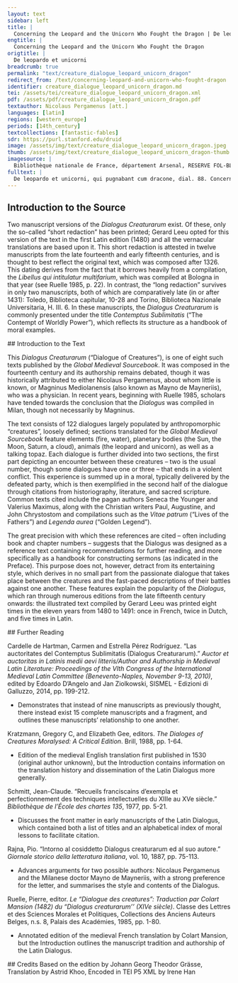 ```yaml
---
layout: text
sidebar: left
title: |
  Concerning the Leopard and the Unicorn Who Fought the Dragon | De leopardo et unicorni
engtitle: |
  Concerning the Leopard and the Unicorn Who Fought the Dragon
origtitle: |
  De leopardo et unicorni
breadcrumb: true
permalink: "text/creature_dialogue_leopard_unicorn_dragon"
redirect_from: /text/concerning-leopard-and-unicorn-who-fought-dragon
identifier: creature_dialogue_leopard_unicorn_dragon.md
tei: /assets/tei/creature_dialogue_leopard_unicorn_dragon.xml
pdf: /assets/pdf/creature_dialogue_leopard_unicorn_dragon.pdf
textauthor: Nicolaus Pergamenus [att.]
languages: [latin]
regions: [western_europe]
periods: [14th_century]
textcollections: [fantastic-fables]
sdr: https://purl.stanford.edu/druid 
image: /assets/img/text/creature_dialogue_leopard_unicorn_dragon.jpeg
thumb: /assets/img/text/creature_dialogue_leopard_unicorn_dragon-thumb.jpeg
imagesource: |
  Bibliothèque nationale de France, département Arsenal, RESERVE FOL-BL-911, f.73r [Public Domain]
fulltext: |
  De leopardo et unicorni, qui pugnabant cum dracone, dial. 88. Concerning the Leopard and the Unicorn Who Fought the Dragon, the eighty-eighth dialogue ﻿Leopardus, ut Solmus dicit, animal est generatum ex leone et pardo. The leopard, as Solinus says, was born from the lion and the panther. Horum feminæ sunt audaciores et fortiores maribus. The females of this species are braver and stronger than the males. Plinius: aliquis volens resistere leopardis furentibus, fricet allia inter manus, nee mora, leopardus resiliet nec resistet, quia odorem allii sustinere non potest. Pliny writes that someone who wants to combat raging leopards should immediately rub garlic cloves between his hands. The leopard will retreat and fight no longer, since it cannot bear the odor of garlic. Leopardus subrufum colorem habet, maculas per totum nigras; multo minores sunt quam leones. Moreover, leopards are orange in color but covered in black spots, and are are much smaller than lions. Leopardus, quando comedit aliquod venenum, stercus hominis quærit, quod comedit, et sanatur. Ambrosius. Ambrose claims that if a leopard has eaten poison, it will seek out a man’s excrement, which, once consumed, heals it. Hæ bestiæ sunt crudelissimæ naturaliter, ita quod sic domesticari non possunt, ut obliviscantur crudelitatis suæ. These beasts are most cruel by nature, and cannot be tamed to forget their cruelty. Domesticantur tamen ad venandum. Nevertheless they can be trained to hunt. Igitur dum ad prædam in venatione ducuntur, relaxantur, quam si quarto aut quinto saltu non potest capere, subsistit iratus fortiter, et nisi statim venator furenti bestiæ aliquam bestiam offerat, cujus sanguine placetur, irruit in venatorem vel quoscunque obvios, quia impossibile est placari eum nisi in sanguine. When leopards are led to their prey in the course of a hunt, they become calm. However, if a leopard is unable to seize his prey in four or five leaps, he stops, profoundly angered. In such cases, unless a hunter offers some animal to the furious beast, so as to placate it with blood, it will charge at the hunter or whoever else happens to be in its way. It is impossible to calm a leopard down except by bloodshed. Hic pugnabat cum dracone, sed non prævalebat, propter quod ad unicornem perrexit et humiliter ipsum obsecravit dicens: eminens es ac virtuosus et doctus belli, peto obnixe, quod me defendas a furore draconis. Once, a Leopard fought with a Dragon, but he did not prevail. Therefore, he headed to the Unicorn and humbly entreated him, saying, “You are lofty, and virtuous, and learned in war. I beseech you with all my heart to defend me from the Dragon’s madness.” Unicornis autem se sublimare cœpit et audiens de se talia dici ait: verum dicis, quia doctus sum prælii, propterea optime defensabo te, noli pavere, cum enim aperiet draco os suum, in gutture ipsum cornu perforabo. The Unicorn began to rise upon hearing such words spoken about himself. He said, “You speak truly, since I am battlewise, and I shall protect you in the best way possible. Do not fear, for when the Dragon opens his mouth I will pierce his throat with my horn.” Cum autem ad draconem pariter venissent, leopardus bellum initiavit sperans de auxilio unicornis. After they had found the Dragon together, the Leopard began the fight, pinning his hopes on the Unicorn’s help. Draco vero certavit adversus eos et ignem et fœtorem ex ore emittebat, sed cum os aperiret, unicornis quam citius cucurrit volens ipsum in gutture transvibrare, draco vero agitavit caput et unicornis cornu in terram fixit dicens moriendo: qui pro alio vult pugnare, cupit se trucidare. The Dragon fought against them, spitting out fire and fumes. When he opened his mouth, the Unicorn charged at him as swiftly as he could, aiming to pierce through his throat. However, the Dragon shook his head, and drove the Unicorn’s horn into the earth. As the Unicorn died, the Dragon said to him, “He who wants to fight for another desires to slay himself. Sic enim stultum est, de se confidere ac de quo sibi non pertinet agonizare. It is foolish to be so self-assured and to fight over that which does not concern you.” Unde Eccl. XI0: de ea re, quæ te non molestat, ne certaveris. Indeed, as Ecclesiastes XI says, “Do not fight on account of that which does not vex you.” Ergo require in animo tuo a te ipso, quis es, quid facere vis, utrum factum illud ad te pertineat. Make yourself certain as to who you are, what you desire to do, and whether the matter concerns you. Ad minus ad alium te immiscere non debes. At the very least, you should not implicate yourself with another. Noli pro alio pugnare nec inter discordantes discordiam augere, sed fac, ut dicit Seneca: semper dissensio ab alio ineipiat, a te reconciliatio.  Quidam bellantes aggressi sunt inimicum, sed alius quidam cucurrit volens ipsum defendere et armavit se versus inimicos illius. Once, some warriors attacked their enemy, but some other man hastened to the fight, wanting only to defend the enemy; he even took up arms against the warriors. Illi autem dixerunt: amice, tibi injuriam non facimus, tolle quod tuum est et vade, quoniam de inimico nostro vindictam quærimus. Nevertheless, the warriors said, “Friend, we shall do you no injury. Take what is yours and depart, for we seek vengeance from our enemy alone.” Qui non acquiescens sermonibus corum ad bellum contra eos se paravit. The man, refusing to take heed of their words, prepared himself for war against them. Illi autem indignati cum inimico ipsum mutilaverunt. Indignant, the warriors cut him down along with their enemy. 
--- 
```

## Introduction to the Source 
<p>Two manuscript versions of the <em>Dialogus Creaturarum</em> exist. Of these, only the so-called “short redaction” has been printed; Gerard Leeu opted for this version of the text in the first Latin edition (1480) and all the vernacular translations are based upon it. This short redaction is attested in twelve manuscripts from the late fourteenth and early fifteenth centuries, and is thought to best reflect the original text, which was composed after 1326. This dating derives from the fact that it borrows heavily from a compilation, the <em>Libellus qui intitulatur multifarium</em>, which was compiled at Bologna in that year (see Ruelle 1985, p. 22). In contrast, the “long redaction” survives in only two manuscripts, both of which are comparatively late (in or after 1431): Toledo, Biblioteca capitular, 10-28 and Torino, Biblioteca Nazionale Universitaria, H. III. 6. In these manuscripts, the <em>Dialogus Creaturarum</em> is commonly presented under the title <em>Contemptus Sublimitatis</em> (“The Contempt of Worldly Power”), which reflects its structure as a handbook of moral examples.</p>
## Introduction to the Text 
<p>This<em> Dialogus Creaturarum</em> (“Dialogue of Creatures”), is one of eight such texts published by the <em>Global Medieval Sourcebook</em>. It was composed in the fourteenth century and its authorship remains debated, though it was historically attributed to either Nicolaus Pergamenus, about whom little is known, or Magninus Mediolanensis (also known as Mayno de Mayneriis), who was a physician. In recent years, beginning with Ruelle 1985, scholars have tended towards the conclusion that the <em>Dialogus</em> was compiled in Milan, though not necessarily by Magninus.</p> <p>The text consists of 122 dialogues largely populated by anthropomorphic “creatures”, loosely defined; sections translated for the <em>Global Medieval Sourcebook</em> feature elements (fire, water), planetary bodies (the Sun, the Moon, Saturn, a cloud), animals (the leopard and unicorn), as well as a talking topaz. Each dialogue is further divided into two sections, the first part depicting an encounter between these creatures – two is the usual number, though some dialogues have one or three – that ends in a violent conflict. This experience is summed up in a moral, typically delivered by the defeated party, which is then exemplified in the second half of the dialogue through citations from historiography, literature, and sacred scripture. Common texts cited include the pagan authors Seneca the Younger and Valerius Maximus, along with the Christian writers Paul, Augustine, and John Chrystostom and compilations such as the <em>Vitae patrum</em> (“Lives of the Fathers”) and <em>Legenda aurea</em> (“Golden Legend”).</p> <p>The great precision with which these references are cited – often including book and chapter numbers – suggests that the Dialogus was designed as a reference text containing recommendations for further reading, and more specifically as a handbook for constructing sermons (as indicated in the Preface). This purpose does not, however, detract from its entertaining style, which derives in no small part from the passionate dialogue that takes place between the creatures and the fast-paced descriptions of their battles against one another. These features explain the popularity of the <em>Dialogus</em>, which ran through numerous editions from the late fifteenth century onwards: the illustrated text compiled by Gerard Leeu was printed eight times in the eleven years from 1480 to 1491: once in French, twice in Dutch, and five times in Latin.</p>
## Further Reading 
<p>Cardelle de Hartman, Carmen and Estrella Pérez Rodríguez. “Las auctoritates del Contemptus Sublimitatis (Dialogus Creaturarum).” <em>Auctor et auctoritas in Latinis medii aevi litteris/Author and Authorship in Medieval Latin Literature: Proceedings of the VIth Congress of the International Medieval Latin Committee (Benevento-Naples, November 9-13, 2010)</em>, edited by Edoardo D’Angelo and Jan Ziolkowski, SISMEL - Edizioni di Galluzzo, 2014, pp. 199-212.</p> <ul> <li>Demonstrates that instead of nine manuscripts as previously thought, there instead exist 15 complete manuscripts and a fragment, and outlines these manuscripts’ relationship to one another.</li> </ul> <p>Kratzmann, Gregory C, and Elizabeth Gee, editors. <em>The Dialoges of Creatures Moralysed: A Critical Edition</em>. Brill, 1988, pp. 1-64.</p> <ul> <li>Edition of the medieval English translation first published in 1530 (original author unknown), but the Introduction contains information on the translation history and dissemination of the Latin Dialogus more generally.</li> </ul> <p>Schmitt, Jean-Claude. “Recueils franciscains d’exempla et perfectionnement des techniques intellectuelles du XIIIe au XVe siècle.” <em>Bibliothèque de l’École des chartes 135</em>, 1977, pp. 5-21.</p> <ul> <li>Discusses the front matter in early manuscripts of the Latin Dialogus, which contained both a list of titles and an alphabetical index of moral lessons to facilitate citation.</li> </ul> <p dir="ltr" id="docs-internal-guid-941dc6df-7fff-6fc1-6675-823656029460">Rajna, Pio. “Intorno al cosiddetto Dialogus creaturarum ed al suo autore.” <em>Giornale storico della letteratura italiana</em>, vol. 10, 1887, pp. 75-113.</p> <ul dir="ltr"> <li>Advances arguments for two possible authors: Nicolaus Pergamenus and the Milanese doctor Mayno de Mayneriis, with a strong preference for the letter, and summarises the style and contents of the Dialogus.</li> </ul> <p dir="ltr">Ruelle, Pierre, editor. <em>Le “Dialogue des creatures”: Traduction par Colart Mansion (1482) du “Dialogus creaturarum’’ (XIVe siècle)</em>. Classe des Lettres et des Sciences Morales et Politiques, Collections des Anciens Auteurs Belges, n.s. 8, Palais des Académies, 1985, pp. 1-80.</p> <ul dir="ltr"> <li>Annotated edition of the medieval French translation by Colart Mansion, but the Introduction outlines the manuscript tradition and authorship of the Latin Dialogus.</li> </ul>
## Credits
Based on the edition by Johann Georg Theodor Grässe, Translation by Astrid Khoo, Encoded in TEI P5 XML by Irene Han
